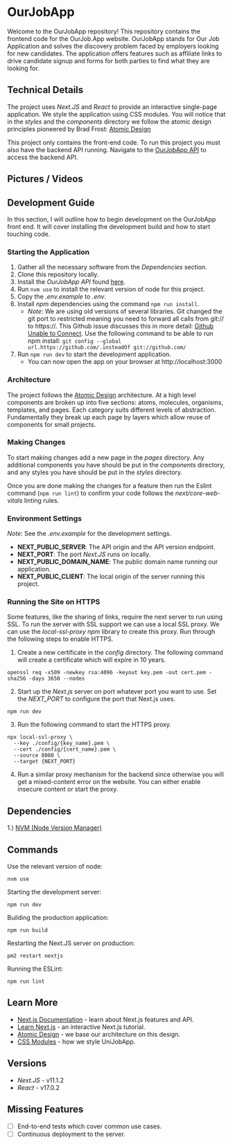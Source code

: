 # OurJobApp
Welcome to the OurJobApp repository! This repository contains the frontend code for the OurJob.App 
website. OurJobApp stands for Our Job Application and solves the discovery problem faced by 
employers looking for new candidates. The application offers features such as affiliate links to 
drive candidate signup and forms for both parties to find what they are looking for.

## Technical Details
The project uses _Next.JS_ and _React_ to provide an interactive single-page application. We style 
the application using CSS modules. You will notice that in the *styles* and the *components* 
directory we follow the atomic design principles pioneered by Brad Frost: 
[Atomic Design](https://atomicdesign.bradfrost.com/)

This project only contains the front-end code. To run this project you must also have
the backend API running. Navigate to the 
[OurJobApp API](https://github.com/JackWatson06/ourjobapp_api) to access the backend API.

## Pictures / Videos


## Development Guide
In this section, I will outline how to begin development on the OurJobApp front end. It will cover
installing the development build and how to start touching code. 

### Starting the Application
1. Gather all the necessary software from the *Dependencies* section.
2. Clone this repository locally.
3. Install the _OurJobApp API_ found [here](https://github.com/JackWatson06/ourjobapp_api).
4. Run `nvm use` to install the relevant version of node for this project.
5. Copy the *.env.example* to *.env*.
6. Install _npm_ dependencies using the command `npm run install`.
    - _Note_: We are using old versions of several libraries. Git changed the git port to 
    restricted meaning you need to forward all calls from git:// to https://. This Github issue 
    discusses this in more detail: 
    [Github Unable to Connect](https://github.com/npm/npm/issues/6285#issuecomment-56640354).
    Use the following command to be able to run npm install: 
    `git config --global url.https://github.com/.insteadOf git://github.com/`
7. Run `npm run dev` to start the development application.
    - You can now open the app on your browser at http://localhost:3000

### Architecture
The project follows the [Atomic Design](https://atomicdesign.bradfrost.com/) architecture. At a high 
level components are broken up into five sections: atoms, molecules, organisms, templates, and pages. 
Each category suits different levels of abstraction. Fundamentally they break up each page by layers
which allow reuse of components for small projects.

### Making Changes
To start making changes add a new page in the *pages* directory. Any additional components you have
should be put in the *components* directory, and any styles you have should be put in the *styles*
directory. 

Once you are done making the changes for a feature then run the Eslint command 
(`npm run lint`) to confirm your code follows the _next/core-web-vitals_ linting rules.

### Environment Settings
*Note*: See the _.env.example_ for the development settings.
- **NEXT_PUBLIC_SERVER**: The API origin and the API version endpoint.
- **NEXT_PORT**: The port _Next.JS_ runs on locally.
- **NEXT_PUBLIC_DOMAIN_NAME**: The public domain name running our application.
- **NEXT_PUBLIC_CLIENT**: The local origin of the server running this project.

### Running the Site on HTTPS
Some features, like the sharing of links, require the next server to run using SSL. To run the
server with SSL support we can use a local SSL proxy. We can use the _local-ssl-proxy_ _npm_ library
to create this proxy. Run through the following steps to enable HTTPS.
1. Create a new certificate in the _config_ directory. The following command will create a
certificate which will expire in 10 years.
```
openssl req -x509 -newkey rsa:4096 -keyout key.pem -out cert.pem -sha256 -days 3650 --nodes
```
2. Start up the _Next.js_ server on port whatever port you want to use. Set the _NEXT\_PORT_ to
configure the port that Next.js uses.
```
npm run dev
```
3. Run the following command to start the HTTPS proxy.
```
npx local-ssl-proxy \
  --key ./config/{key_name}.pem \
  --cert ./config/{cert_name}.pem \
  --source 8080 \
  --target {NEXT_PORT}
```
4. Run a similar proxy mechanism for the backend since otherwise you will get a mixed-content error
on the website. You can either enable insecure content or start the proxy.

## Dependencies
1.) [NVM (Node Version Manager)](https://github.com/nvm-sh/nvm)

## Commands
Use the relevant version of node:
```
nvm use
```

Starting the development server:
```
npm run dev
```

Building the production application:
```
npm run build
```

Restarting the Next.JS server on production:
```
pm2 restart nextjs
```

Running the ESLint:
```
npm run lint
```

## Learn More
- [Next.js Documentation](https://nextjs.org/docs) - learn about Next.js features and API.
- [Learn Next.js](https://nextjs.org/learn) - an interactive Next.js tutorial.
- [Atomic Design](https://atomicdesign.bradfrost.com/) - we base our architecture on this design.
- [CSS Modules](https://github.com/css-modules/css-modules) - how we style UniJobApp.

## Versions
- _Next.JS_ - v11.1.2
- _React_ - v17.0.2

## Missing Features
- [ ] End-to-end tests which cover common use cases.
- [ ] Continuous deployment to the server.

